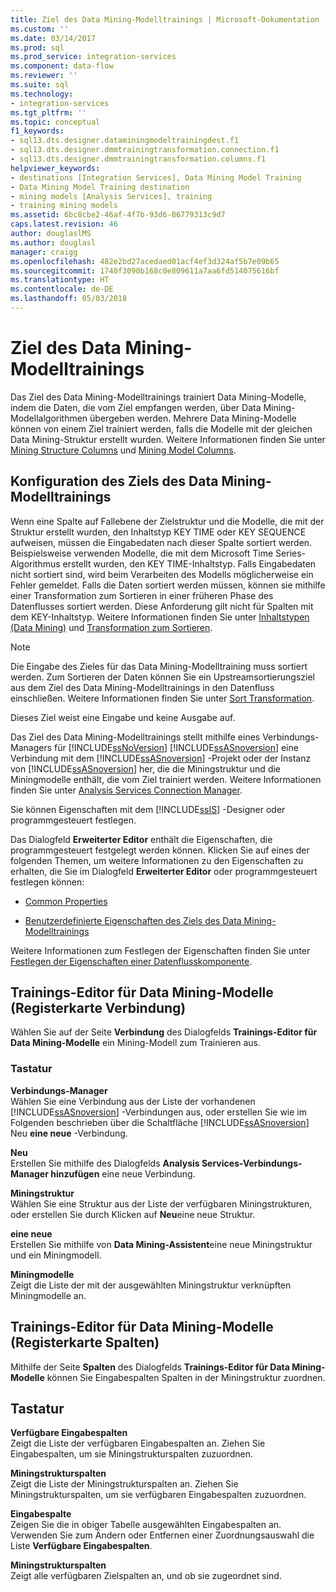 ```yaml
---
title: Ziel des Data Mining-Modelltrainings | Microsoft-Dokumentation
ms.custom: ''
ms.date: 03/14/2017
ms.prod: sql
ms.prod_service: integration-services
ms.component: data-flow
ms.reviewer: ''
ms.suite: sql
ms.technology:
- integration-services
ms.tgt_pltfrm: ''
ms.topic: conceptual
f1_keywords:
- sql13.dts.designer.dataminingmodeltrainingdest.f1
- sql13.dts.designer.dmmtrainingtransformation.connection.f1
- sql13.dts.designer.dmmtrainingtransformation.columns.f1
helpviewer_keywords:
- destinations [Integration Services], Data Mining Model Training
- Data Mining Model Training destination
- mining models [Analysis Services], training
- training mining models
ms.assetid: 6bc8cbe2-46af-4f7b-93d6-86779313c9d7
caps.latest.revision: 46
author: douglaslMS
ms.author: douglasl
manager: craigg
ms.openlocfilehash: 482e2bd27acedaed01acf4ef3d324af5b7e09b65
ms.sourcegitcommit: 1740f3090b168c0e809611a7aa6fd514075616bf
ms.translationtype: HT
ms.contentlocale: de-DE
ms.lasthandoff: 05/03/2018
---
```

# <a name="data-mining-model-training-destination"></a>Ziel des Data Mining-Modelltrainings
  Das Ziel des Data Mining-Modelltrainings trainiert Data Mining-Modelle, indem die Daten, die vom Ziel empfangen werden, über Data Mining-Modellalgorithmen übergeben werden. Mehrere Data Mining-Modelle können von einem Ziel trainiert werden, falls die Modelle mit der gleichen Data Mining-Struktur erstellt wurden. Weitere Informationen finden Sie unter [Mining Structure Columns](../../analysis-services/data-mining/mining-structure-columns.md) und [Mining Model Columns](../../analysis-services/data-mining/mining-model-columns.md).  
  
## <a name="configuration-of-the-data-mining-model-training-destination"></a>Konfiguration des Ziels des Data Mining-Modelltrainings  
 Wenn eine Spalte auf Fallebene der Zielstruktur und die Modelle, die mit der Struktur erstellt wurden, den Inhaltstyp KEY TIME oder KEY SEQUENCE aufweisen, müssen die Eingabedaten nach dieser Spalte sortiert werden. Beispielsweise verwenden Modelle, die mit dem Microsoft Time Series-Algorithmus erstellt wurden, den KEY TIME-Inhaltstyp. Falls Eingabedaten nicht sortiert sind, wird beim Verarbeiten des Modells möglicherweise ein Fehler gemeldet. Falls die Daten sortiert werden müssen, können sie mithilfe einer Transformation zum Sortieren in einer früheren Phase des Datenflusses sortiert werden. Diese Anforderung gilt nicht für Spalten mit dem KEY-Inhaltstyp. Weitere Informationen finden Sie unter [Inhaltstypen &#40;Data Mining&#41;](../../analysis-services/data-mining/content-types-data-mining.md) und [Transformation zum Sortieren](../../integration-services/data-flow/transformations/sort-transformation.md).  
  
> [!NOTE]  
>  Die Eingabe des Zieles für das Data Mining-Modelltraining muss sortiert werden. Zum Sortieren der Daten können Sie ein Upstreamsortierungsziel aus dem Ziel des Data Mining-Modelltrainings in den Datenfluss einschließen. Weitere Informationen finden Sie unter [Sort Transformation](../../integration-services/data-flow/transformations/sort-transformation.md).  
  
 Dieses Ziel weist eine Eingabe und keine Ausgabe auf.  
  
 Das Ziel des Data Mining-Modelltrainings stellt mithilfe eines Verbindungs-Managers für [!INCLUDE[ssNoVersion](../../includes/ssnoversion-md.md)] [!INCLUDE[ssASnoversion](../../includes/ssasnoversion-md.md)] eine Verbindung mit dem [!INCLUDE[ssASnoversion](../../includes/ssasnoversion-md.md)] -Projekt oder der Instanz von [!INCLUDE[ssASnoversion](../../includes/ssasnoversion-md.md)] her, die die Miningstruktur und die Miningmodelle enthält, die vom Ziel trainiert werden. Weitere Informationen finden Sie unter [Analysis Services Connection Manager](../../integration-services/connection-manager/analysis-services-connection-manager.md).  
  
 Sie können Eigenschaften mit dem [!INCLUDE[ssIS](../../includes/ssis-md.md)] -Designer oder programmgesteuert festlegen.  
  
 Das Dialogfeld **Erweiterter Editor** enthält die Eigenschaften, die programmgesteuert festgelegt werden können. Klicken Sie auf eines der folgenden Themen, um weitere Informationen zu den Eigenschaften zu erhalten, die Sie im Dialogfeld **Erweiterter Editor** oder programmgesteuert festlegen können:  
  
-   [Common Properties](http://msdn.microsoft.com/library/51973502-5cc6-4125-9fce-e60fa1b7b796)  
  
-   [Benutzerdefinierte Eigenschaften des Ziels des Data Mining-Modelltrainings](../../integration-services/data-flow/data-mining-model-training-destination-custom-properties.md)  
  
 Weitere Informationen zum Festlegen der Eigenschaften finden Sie unter [Festlegen der Eigenschaften einer Datenflusskomponente](../../integration-services/data-flow/set-the-properties-of-a-data-flow-component.md).  
  
## <a name="data-mining-model-training-editor-connection-tab"></a>Trainings-Editor für Data Mining-Modelle (Registerkarte Verbindung)
  Wählen Sie auf der Seite **Verbindung** des Dialogfelds **Trainings-Editor für Data Mining-Modelle** ein Mining-Modell zum Trainieren aus.  
  
### <a name="options"></a>Tastatur  
 **Verbindungs-Manager**  
 Wählen Sie eine Verbindung aus der Liste der vorhandenen [!INCLUDE[ssASnoversion](../../includes/ssasnoversion-md.md)] -Verbindungen aus, oder erstellen Sie wie im Folgenden beschrieben über die Schaltfläche [!INCLUDE[ssASnoversion](../../includes/ssasnoversion-md.md)] Neu **eine neue** -Verbindung.  
  
 **Neu**  
 Erstellen Sie mithilfe des Dialogfelds **Analysis Services-Verbindungs-Manager hinzufügen** eine neue Verbindung.  
  
 **Miningstruktur**  
 Wählen Sie eine Struktur aus der Liste der verfügbaren Miningstrukturen, oder erstellen Sie durch Klicken auf **Neu**eine neue Struktur.  
  
 **eine neue**  
 Erstellen Sie mithilfe von **Data Mining-Assistent**eine neue Miningstruktur und ein Miningmodell.  
  
 **Miningmodelle**  
 Zeigt die Liste der mit der ausgewählten Miningstruktur verknüpften Miningmodelle an.  
  
## <a name="data-mining-model-training-editor-columns-tab"></a>Trainings-Editor für Data Mining-Modelle (Registerkarte Spalten)
  Mithilfe der Seite **Spalten** des Dialogfelds **Trainings-Editor für Data Mining-Modelle** können Sie Eingabespalten Spalten in der Miningstruktur zuordnen.  
  
## <a name="options"></a>Tastatur  
 **Verfügbare Eingabespalten**  
 Zeigt die Liste der verfügbaren Eingabespalten an. Ziehen Sie Eingabespalten, um sie Miningstrukturspalten zuzuordnen.  
  
 **Miningstrukturspalten**  
 Zeigt die Liste der Miningstrukturspalten an. Ziehen Sie Miningstrukturspalten, um sie verfügbaren Eingabespalten zuzuordnen.  
  
 **Eingabespalte**  
 Zeigen Sie die in obiger Tabelle ausgewählten Eingabespalten an. Verwenden Sie zum Ändern oder Entfernen einer Zuordnungsauswahl die Liste **Verfügbare Eingabespalten**.  
  
 **Miningstrukturspalten**  
 Zeigt alle verfügbaren Zielspalten an, und ob sie zugeordnet sind.  
  
